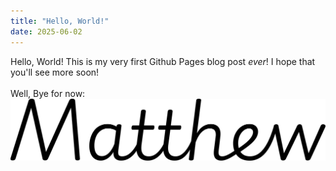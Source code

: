 ```yaml
---
title: "Hello, World!"
date: 2025-06-02
---
```


Hello, World! This is my very first Github Pages blog post *ever*! I hope that you'll see more soon!
\
\
Well, Bye for now:
\
![](./Matthew.png)
